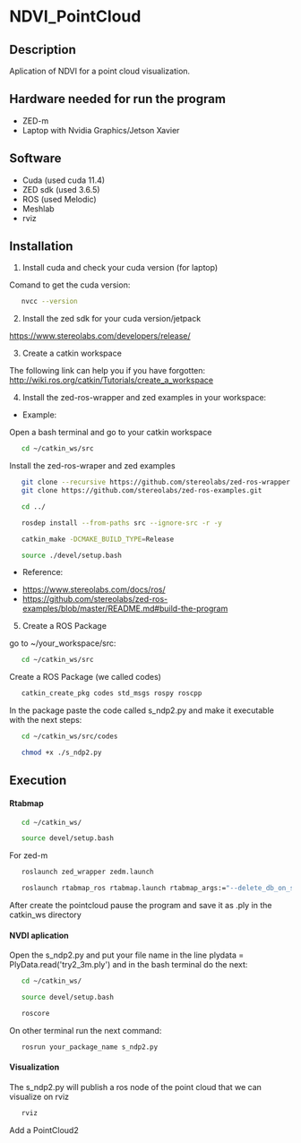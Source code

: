 # NDVI_PointCloud



## Description 

Aplication of NDVI for a point cloud visualization.


## Hardware needed for run the program

- ZED-m
- Laptop with Nvidia Graphics/Jetson Xavier


## Software 

- Cuda (used cuda 11.4)
- ZED sdk (used 3.6.5)
- ROS (used Melodic)
- Meshlab
- rviz

## Installation

1. Install cuda and check your cuda version (for laptop)

Comand to get the cuda version:
```sh
   nvcc --version
```

2. Install the zed sdk for your cuda version/jetpack

https://www.stereolabs.com/developers/release/


3. Create a catkin workspace

The following link can help you if you have forgotten:
http://wiki.ros.org/catkin/Tutorials/create_a_workspace


4. Install the zed-ros-wrapper and zed examples in your workspace:

* Example:

Open a bash terminal and go to your catkin workspace
```sh
   cd ~/catkin_ws/src
```
Install the zed-ros-wraper and zed examples
```sh
   git clone --recursive https://github.com/stereolabs/zed-ros-wrapper.git
   git clone https://github.com/stereolabs/zed-ros-examples.git
```
```sh
   cd ../
```
```sh
   rosdep install --from-paths src --ignore-src -r -y
```
```sh
   catkin_make -DCMAKE_BUILD_TYPE=Release
```
```sh
   source ./devel/setup.bash
```

* Reference:
- https://www.stereolabs.com/docs/ros/
- https://github.com/stereolabs/zed-ros-examples/blob/master/README.md#build-the-program


5. Create a ROS Package

go to ~/your_workspace/src:

```sh
   cd ~/catkin_ws/src 
```

Create a ROS Package (we called codes)

```sh
   catkin_create_pkg codes std_msgs rospy roscpp 
```

In the package paste the code called s_ndp2.py and make it executable with the next steps:

```sh
   cd ~/catkin_ws/src/codes 
```
```sh
   chmod +x ./s_ndp2.py
```

## Execution

#### Rtabmap

```sh
   cd ~/catkin_ws/
```
```sh
   source devel/setup.bash
```
For zed-m
```sh
   roslaunch zed_wrapper zedm.launch
```
```sh
   roslaunch rtabmap_ros rtabmap.launch rtabmap_args:="--delete_db_on_start" rgb_topic:=/zedm/zed_node/rgb/image_rect_color depth_topic:=/zedm/zed_node/depth/depth_registered camera_info_topic:=/zedm/zed_node/depth/camera_info odom_topic:=/zedm/zed_node/odom imu_topic:=/zedm/zed_node/imu/data visual_odometry:=false frame_id:=base_link approx_sync:=false rgbd_sync:=true approx_rgbd_sync:=false rtabmapviz:=false
```
After create the pointcloud pause the program and save it as .ply in the catkin_ws directory

#### NVDI aplication

Open the s_ndp2.py and put your file name in the line plydata = PlyData.read('try2_3m.ply') and in the bash terminal do the next:

```sh
   cd ~/catkin_ws/
```
```sh
   source devel/setup.bash
```
```sh
   roscore
```

On other terminal run the next command:
```sh
   rosrun your_package_name s_ndp2.py
```

#### Visualization

The s_ndp2.py will publish a ros node of the point cloud that we can visualize on rviz

```sh
   rviz
```
Add a PointCloud2

